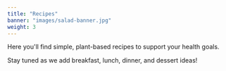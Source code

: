 ```yaml
---
title: "Recipes"
banner: "images/salad-banner.jpg"
weight: 3
---
```



Here you'll find simple, plant-based recipes to support your health goals.

Stay tuned as we add breakfast, lunch, dinner, and dessert ideas!
